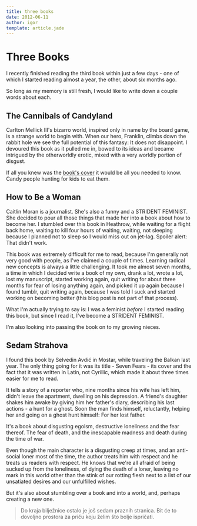 ```yaml
---
title: three books
date: 2012-06-11
author: igor
template: article.jade
---
```

# Three Books
I recently finished reading the third book within just a few days - one of which I started reading almost a year, the other, about six months ago.

So long as my memory is still fresh, I would like to write down a couple words about each.

The Cannibals of Candyland
--------------------------

Carlton Mellick III's bizarro world, inspired only in name by the board game, is a strange world to begin with. When our hero, Franklin, climbs down the rabbit hole we see the full potential of this fantasy: It does not disappoint. I devoured this book as it pulled me in, bowed to its ideas and became intrigued by the otherworldly erotic, mixed with a very worldly portion of disgust.

If all you knew was the [book's cover](http://www.amazon.com/The-Cannibals-Candyland-Carlton-Mellick/dp/1933929855) it would be all you needed to know. Candy people hunting for kids to eat them.

How to Be a Woman
-----------------

Caitlin Moran is a journalist. She's also a funny and a STRIDENT FEMINIST. She decided to pour all those things that made her into a book about how to become her. I stumbled over this book in Heathrow, while waiting for a flight back home, waiting to kill four hours of waiting, waiting, not sleeping because I planned not to sleep so I would miss out on jet-lag. Spoiler alert: That didn't work.

This book was extremely difficult for me to read, because I'm generally not very good with people, as I've claimed a couple of times. Learning radical new concepts is always a little challenging. It took me almost seven months, a time in which I decided write a book of my own, drank a lot, wrote a lot, lost my manuscript, started working again, quit writing for about three months for fear of losing anything again, and picked it up again because I found tumblr, quit writing again, because I was told I suck and started working on becoming better (this blog post is not part of that process).

What I'm actually trying to say is: I was a feminist *before* I started reading this book, but since I read it, I've become a STRIDENT FEMINIST.

I'm also looking into passing the book on to my growing nieces.

Sedam Strahova
--------------

I found this book by Selvedin Avdić in Mostar, while traveling the Balkan last year. The only thing going for it was its title - Seven Fears - its cover and the fact that it was written in Latin, not Cyrillic, which made it about three times easier for me to read.

It tells a story of a reporter who, nine months since his wife has left him, didn't leave the apartment, dwelling on his depression. A friend's daughter shakes him awake by giving him her father's diary, describing his last actions - a hunt for a ghost. Soon the man finds himself, reluctantly, helping her and going on a ghost hunt himself: For her lost father.

It's a book about disgusting egoism, destructive loneliness and the fear thereof. The fear of death, and the inescapable madness and death during the time of war.

Even though the main character is a disgusting creep at times, and an anti-social loner most of the time, the author treats him with respect and he treats us readers with respect. He knows that we're all afraid of being sucked up from the loneliness, of dying the death of a loner, leaving no mark in this world other than the stink of our rotting flesh next to a list of our unsatiated desires and our unfulfilled wishes.

But it's also about stumbling over a book and into a world, and, perhaps creating a new one.

> Do kraja bilježnice ostalo je još sedam praznih stranica. Bit će to dovoljno prostora za priču koju želim što bolje ispričati.
